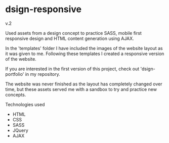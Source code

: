 # dsign-responsive
v.2

Used assets from a design concept to practice SASS, mobile first responsive design and HTML content generation using AJAX.

In the 'templates' folder I have included the images of the website layout as it was given to me. Following these templates I created a responsive version of the website.

If you are interested in the first version of this project, check out 'dsign-portfolio' in my repository.

The website was never finished as the layout has completely changed over time, but these assets served me with a sandbox to try and practice new concepts.


Technologies used

- HTML
- CSS
- SASS
- JQuery
- AJAX
